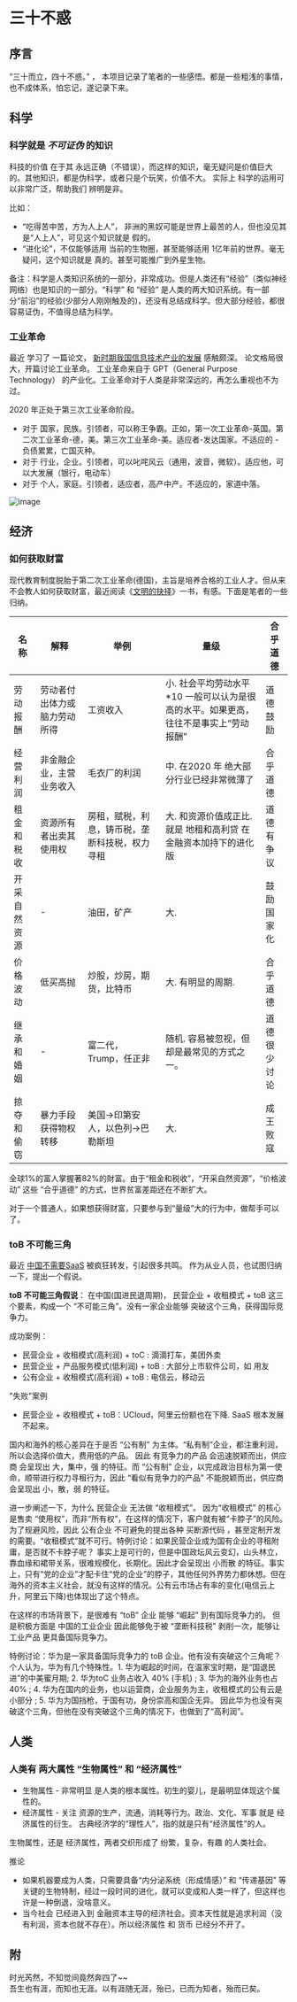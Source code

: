 # 三十不惑

## 序言

“三十而立，四十不惑。” ， 本项目记录了笔者的一些感悟。都是一些粗浅的事情，也不成体系，怕忘记，遂记录下来。


## 科学

### 科学就是 *不可证伪* 的知识

科技的价值 在于其 永远正确（不错误），而这样的知识，毫无疑问是价值巨大的。其他知识，都是伪科学，或者只是个玩笑，价值不大。
实际上 科学的运用可以非常广泛，帮助我们 辨明是非。

比如：
  * “吃得苦中苦，方为人上人”， 非洲的黑奴可能是世界上最苦的人，但也没见其是“人上人”，可见这个知识就是 假的。
  * “进化论”，不仅能够适用 当前的生物圈，甚至能够适用 1亿年前的世界。毫无疑问，这个知识就是 真的。甚至可能推广到外星生物。

备注：科学是人类知识系统的一部分，非常成功。但是人类还有“经验”（类似神经网络）也是知识的一部分。“科学” 和 “经验” 是人类的两大知识系统。有一部分“前沿”的经验(少部分人刚刚触及的)，还没有总结成科学。但大部分经验，都很容易证伪，不值得总结为科学。
  
### 工业革命

最近 学习了 一篇论文， [新时期我国信息技术产业的发展](http://news.sohu.com/a/613466087_120678874) 感触颇深。 论文格局很大，开篇讨论工业革命。
工业革命来自于 GPT（General Purpose Technology） 的产业化。工业革命对于人类是非常深远的，再怎么重视也不为过。

2020 年正处于第三次工业革命阶段。
 - 对于 国家，民族。引领者，可以称王争霸。正如，第一次工业革命-英国。第二次工业革命-德，美。第三次工业革命-美。适应者-发达国家。不适应的 - 负债累累，亡国灭种。
 - 对于 行业，企业。引领者，可以叱咤风云（通用，波音，微软）。适应他，可以大发展（银行，电动车）
 - 对于 个人，家庭。引领者，适应者，高产中产。不适应的，家道中落。
 
![image](https://user-images.githubusercontent.com/1469319/216220636-39202451-034b-47f9-b9d6-210ab6f6c79e.png)


## 经济

### 如何获取财富

现代教育制度脱胎于第二次工业革命(德国)，主旨是培养合格的工业人才。但从来不会教人如何获取财富，最近阅读《[文明的抉择](https://book.douban.com/subject/36491117/)》一书，有感。下面是笔者的一些归纳。

|  名称     | 解释   | 举例  | 量级  |合乎道德  |
|  ----    | ----  | ----  |----  | ----  |
| 劳动报酬  | 劳动者付出体力或脑力劳动所得 | 工资收入 | 小. 社会平均劳动水平*10 一般可以认为是很高的水平。如果更高，往往不是事实上“劳动报酬” | 道德鼓励 |
| 经营利润  | 非金融企业，主营业务收入 | 毛衣厂的利润 | 中. 在2020 年 绝大部分行业已经非常微薄了 | 合乎道德 |
| 租金和税收    | 资源所有者出卖其使用权 | 房租，赋税，利息，铸币税，垄断科技税，权力寻租 | 大. 和资源价值成正比. 就是 地租和高利贷 在 金融资本加持下的进化版 | 道德有争议 |
| 开采自然资源  | - | 油田，矿产 | 大. | 鼓励国家化 |
| 价格波动    | 低买高抛 | 炒股，炒房，期货，比特币 | 大. 有明显的周期. | 合乎道德 |
| 继承和婚姻    | - | 富二代，Trump，任正非 | 随机. 容易被忽视，但却是最常见的方式之一。 | 道德很少讨论 |
| 掠夺和偷窃    | 暴力手段获得物权转移 | 美国->印第安人，以色列->巴勒斯坦 | 大. | 成王败寇 |

全球1%的富人掌握著82%的財富。由于“租金和税收”，“开采自然资源”，“价格波动” 这些 “合乎道德” 的方式，世界贫富差距还在不断扩大。

对于一个普通人，如果想获得财富，只要参与到“量级”大的行为中，做帮手可以了。 

### toB 不可能三角

最近 [中国不需要SaaS](https://zhuanlan.zhihu.com/p/642501340) 被疯狂转发，引起很多共鸣。 作为从业人员，也试图归纳一下，提出一个假说。

**toB 不可能三角假说**： 在中国(国进民退周期)， 民营企业 + 收租模式 + toB 这三个要素，构成一个 “不可能三角”。没有一家企业能够 突破这个三角，获得国际竞争力。

成功案例：
* 民营企业 + 收租模式(高利润) + toC : 滴滴打车，美团外卖
* 民营企业 + 产品服务模式(低利润) + toB : 大部分上市软件公司，如 用友
* 公有企业 + 收租模式(高利润) + toB : 电信云，移动云

"失败"案例
* 民营企业 + 收租模式 + toB：UCloud，阿里云份额也在下降. SaaS 根本发展不起来。

国内和海外的核心差异在于是否 “公有制” 为主体。“私有制”企业，都注重利润，所以会选择价值大，费用低的产品。 因此 有竞争力的产品 会迅速脱颖而出，供应商 会呈现出 大，集中，强 的特征。而 “公有制” 企业，以完成政治目标为第一使命，顺带进行权力寻租行为，因此 “看似有竞争力的产品” 不能脱颖而出，供应商 会呈现出 小，散，弱 的特征。

进一步阐述一下，为什么 民营企业 无法做 “收租模式”。 因为“收租模式” 的核心是售卖 “使用权”，而非“所有权”，在这样的情况下，客户就有被“卡脖子”的风险。为了规避风险，因此 公有企业 不可避免的提出各种 买断源代码 ，甚至定制开发的需要。“收租模式”就不可行。特例讨论：如果民营企业成为国有企业的寻租附庸，是否就不卡脖子呢？ 事实上是可行的，但是中国政坛风云变幻，山头林立，靠血缘和裙带关系，很难规模化，长期化。因此才会呈现出 小而散 的特征。事实上，只有“党的企业”才配卡住“党的企业”的脖子，其他任何外界势力都休想。但在海外的资本主义社会，就没有这样的情况。公有云市场占有率的变化(电信云上升，阿里云下降)也体现出了这个特点。

在这样的市场背景下，是很难有 “toB” 企业 能够 “崛起” 到有国际竞争力的。 但是积极方面是 中国的工业企业 因此能够免于被 “垄断科技税” 剥削一次，能够让 工业产品 更具备国际竞争力。

特例讨论：华为是一家具备国际竞争力的 toB 企业。他有没有突破这个三角呢？ 个人认为，华为有几个特殊性。1. 华为崛起的时间，在温家宝时期，是“国退民进”的中美蜜月期; 2. 华为toC 业务占收入 40% (手机) ; 3. 华为的海外业务也占 40% ; 4. 华为在国内的业务，也以运营商，企业服务为主，收租模式的公有云是小部分 ; 5. 华为为国挡枪，于国有功，身份崇高和国企无异。 因此华为也没有突破这个三角，但他在没有突破这个三角的情况下，也做到了“高利润”。

##  人类

### 人类有 两大属性 “生物属性” 和 “经济属性”

* 生物属性 - 非常明显 是人类的根本属性。初生的婴儿，是最明显体现这个属性的。
* 经济属性 - 关注 资源的生产，流通，消耗等行为。政治、文化、军事 就是 经济属性的衍生。 古典经济学的“理性人”，指的就是只有“经济属性”的人。

生物属性，还是 经济属性，两者交织形成了 纷繁，复杂，有趣 的人类社会。

推论
  * 如果机器要成为人类，只需要具备“内分泌系统（形成情感）” 和 “传递基因” 等关键的生物特制，经过一段时间的进化，就可以变成和人类一样了，但这样也许是一种倒退，没啥意义。
  * 当今社会 已经进入到 金融资本主导的经济社会。资本天性就是追求利润（没有利润，资本也就不存在）。所以经济属性 和 货币 已经分不开了。


##

## 附

时光芮然，不知觉间竟然奔四了~~  
吾生也有涯，而知也无涯。以有涯随无涯，殆已，已而为知者，殆而已矣。

